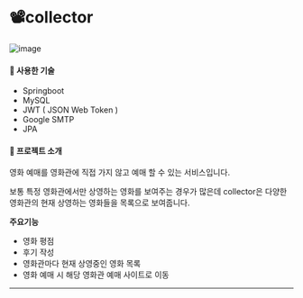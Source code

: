 # 📽collector



![image](https://user-images.githubusercontent.com/103401813/194443557-2ac23b5c-b9f8-4dfc-a42c-6ace14898b07.png)



#### 🔨 사용한 기술

- Springboot
- MySQL
- JWT ( JSON Web Token )
- Google SMTP
- JPA



#### 🔨  프로젝트 소개

영화 예매를 영화관에 직접 가지 않고 예매 할 수 있는 서비스입니다.

보통 특정 영화관에서만 상영하는 영화를 보여주는 경우가 많은데 collector은 다양한 영화관의 현재 상영하는 영화들을 목록으로 보여줍니다.



**주요기능**

- 영화 평점 
- 후기 작성
- 영화관마다 현재 상영중인 영화 목록
- 영화 예매 시 해당 영화관 예매 사이트로 이동

------

